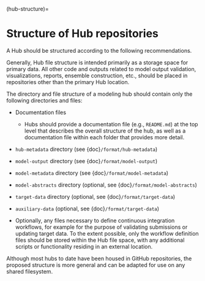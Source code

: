 (hub-structure)=
# Structure of Hub repositories

A Hub should be structured according to the following recommendations.  

Generally, Hub file structure is intended primarily as a storage space for primary data. All other code and outputs related to model output validation, visualizations, reports, ensemble construction, etc., should be placed in repositories other than the primary Hub location.

The directory and file structure of a modeling hub should contain only the following directories and files:

* Documentation files
   * Hubs should provide a documentation file (e.g., `README.md`) at the top level that describes the overall structure of the hub, as well as a documentation file within each folder that provides more detail.

* `hub-metadata` directory (see {doc}`/format/hub-metadata`)

* `model-output` directory (see {doc}`/format/model-output`) 

* `model-metadata` directory (see {doc}`/format/model-metadata`)

* `model-abstracts` directory (optional, see {doc}`/format/model-abstracts`)

* `target-data` directory (optional, see {doc}`/format/target-data`)

* `auxiliary-data` (optional, see {doc}`/format/target-data`)

* Optionally, any files necessary to define continuous integration workflows, for example for the purpose of validating submissions or updating target data. To the extent possible, only the workflow definition files should be stored within the Hub file space, with any additional scripts or functionality residing in an external location.

Although most hubs to date have been housed in GitHub repositories, the proposed structure is more general and can be adapted for use on any shared filesystem. 

